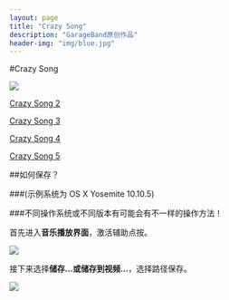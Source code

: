 ```yaml
---
layout: page
title: "Crazy Song"
description: "GarageBand原创作品"
header-img: "img/blue.jpg"
---
```


#Crazy Song

[![](http://computereric.xyz/cache/img/musicplay1.png)](http://www.computereric.xyz/cache/files/crazysong1.mp3)

[Crazy Song 2](http://www.computereric.xyz/cache/files/crazysong2.mp3)

[Crazy Song 3](http://www.computereric.xyz/cache/files/crazysong3.mp3)

[Crazy Song 4](http://www.computereric.xyz/cache/files/crazysong4.mp3)

[Crazy Song 5](http://www.computereric.xyz/cache/files/crazysong5.mp3)

##如何保存？
 
###(示例系统为 OS X Yosemite 10.10.5)

###不同操作系统或不同版本有可能会有不一样的操作方法！

首先进入**音乐播放界面**，激活辅助点按。

![](http://www.computereric.xyz/cache/img/crazysongsave1.png)

接下来选择**储存…**或**储存到视频…**，选择路径保存。

![](http://www.computereric.xyz/cache/img/crazysongsave2.png)
